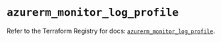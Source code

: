 # `azurerm_monitor_log_profile`

Refer to the Terraform Registry for docs: [`azurerm_monitor_log_profile`](https://registry.terraform.io/providers/hashicorp/azurerm/3.95.0/docs/resources/monitor_log_profile).
